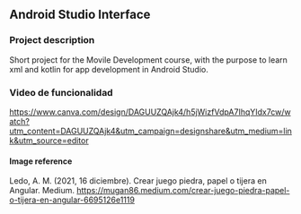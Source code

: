 ## Android Studio Interface
### Project description
Short project for the Movile Development course, with the purpose to learn xml and kotlin for app development in Android Studio.

### Video de funcionalidad
https://www.canva.com/design/DAGUUZQAjk4/h5jWizfVdpA7IhqYIdx7cw/watch?utm_content=DAGUUZQAjk4&utm_campaign=designshare&utm_medium=link&utm_source=editor

#### Image reference
Ledo, A. M. (2021, 16 diciembre). Crear juego piedra, papel o tijera en Angular. Medium. https://mugan86.medium.com/crear-juego-piedra-papel-o-tijera-en-angular-6695126e1119

